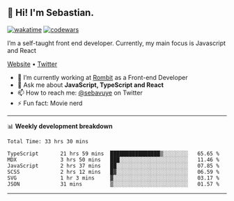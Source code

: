 ## 👋 Hi! I'm Sebastian.

[![wakatime](https://wakatime.com/badge/user/df0036c6-328a-4a39-be9b-e49417ed22a1.svg)](https://wakatime.com/@df0036c6-328a-4a39-be9b-e49417ed22a1)
[![codewars](https://www.codewars.com/users/sebavuye/badges/small)](https://www.codewars.com/users/sebavuye)

I’m a self-taught front end developer. Currently, my main focus is Javascript and React

[Website](https://sebastianvuye.be) • [Twitter](https://twitter.com/sebavuye)

- 🔭 I’m currently working at [Rombit](https://rombit.com/) as a Front-end Developer
- 💬 Ask me about **JavaScript, TypeScript and React**
- 📫 How to reach me: [@sebavuye](https://twitter.com/sebavuye) on Twitter
- ⚡ Fun fact: Movie nerd

-------

📊 **Weekly development breakdown**

<!--START_SECTION:waka-->

```text
Total Time: 33 hrs 30 mins

TypeScript       21 hrs 59 mins  ████████████████▒░░░░░░░░   65.65 %
MDX              3 hrs 50 mins   ███░░░░░░░░░░░░░░░░░░░░░░   11.46 %
JavaScript       2 hrs 37 mins   ██░░░░░░░░░░░░░░░░░░░░░░░   07.85 %
SCSS             2 hrs 12 mins   █▓░░░░░░░░░░░░░░░░░░░░░░░   06.59 %
SVG              1 hr 3 mins     ▓░░░░░░░░░░░░░░░░░░░░░░░░   03.17 %
JSON             31 mins         ▒░░░░░░░░░░░░░░░░░░░░░░░░   01.57 %
```

<!--END_SECTION:waka-->
-------
